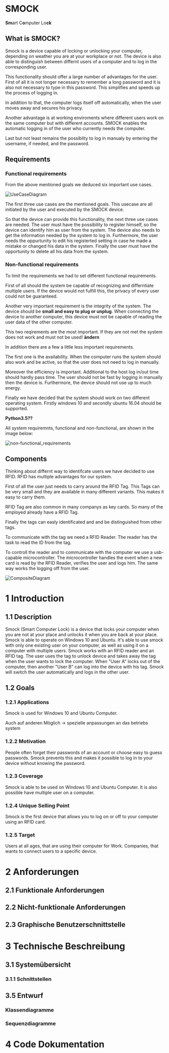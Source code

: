 # SMOCK
**Sm**art C**o**mputer Lo**ck**

## What is SMOCK?

Smock is a device capable of locking or unlocking your computer, depending on weather you are at your workplace or not.  The device is also able to distinguish between differnt users of a computer and to log in the corresponding user.

This functionality should offer a large number of advantages for the user. First of all it is not longer necessary to remember a long password and it is also not necessary to type in this password. This simplifies and speeds up the process of logging in.

In addition to that, the computer logs itself off automatically, when the user moves away and secures his privacy. 

Another advantage is at working enviroments where different users work on the same computer but with different accounts. SMOCK enables the automatic logging in of the user who currently needs the computer.

Last but not least remains the possiblity to log in manualy by entering the username, if needed, and the password.

## Requirements

### Functional requirements

From the above mentioned goals we deduced six important use cases.

![UseCaseDiagram](..\diagramme\Smock\UseCaseDiagram.PNG)

The first three use cases are the mentioned goals. This usecase are all initiated by the user and executed by the SMOCK device. 

So that the device can provide this functionality, the next three use cases are needed. The user must have the possibility to register himself, so the device can identify him as user from the system. The device also needs to get the information needed by the system to log in. Furthermore, the user needs the oppurtunity to edit his registerted setting in case he made a mistake or changed his data in the system. Finally the user must have the opportunity to delete all his data from the system.

### Non-functional requirements

To limit the requirements we had to set different functional requirements.

First of all should the system be capable of recognizing and differntiate multiple users. If the device would not fulfill this, the privacy of every user could not be guaranteed.

Another very important requirement is the integrity of the system. The device should be __small and easy to plug or unplug__. When connecting the device to another computer, this device must not be capable of reading the user data of the other computer.

This two reqirements are the most important. If they are not met the system does not work and must not be used! **ändern**

In addition there are a few a little less important requirements.

The first one is the availability. When the computer runs the system should also work and be active, so that the user does not need to log in manually.

Moreover the efficiency is important. Additional to the host log in/out time should hardly pass time. The user should not be fast by logging in manually then the device is. Furthermore, the device should not use up to much energy.

Finally we have decided that the system should work on two different operating system. Firstly windows 10  and secondly ubuntu 16.04 should be supported.

__Python3.5??__

All system requiremnts, functional and non-functional, are shown in the image below:

![non-functional_requirements](..\diagramme\Smock\non-functional_requirements.png)

## Components

Thinking about differnt way to identifcate users we have decided to use RFID. RFID has multiple advantages for our system.

First of all the user just needs to carry around the RFID Tag. This Tags can be very small and they are available in many different variants. This makes it easy to carry them.

RFID Tag are also common in many companys as key cards. So many of the employed already have a RFID Tag.

Finally the tags can easly identificated and and be distinguished from other tags.

To communicate with the tag we need a RFID Reader. The reader has the task to read the ID from the tag. 

To controll the reader and to communicate with the computer we use a usb-capable microcontroller. The microcontroller handles the event when a new card is read by the RFID Reader, verifies the user and logs him. The same way works the logging off from the user.

![CompositeDiagram](..\diagramme\Smock\CompositeDiagram.PNG)

# 1 Introduction

## 1.1 Description

Smock (Smart Computer Lock) is a device that locks your computer when you are not at your place and unlocks it when you are back at your place. Smock is able to operate on Windows 10 and Ubuntu. It's able to use smock with only one existing user on your computer, as well as using it on a computer with multiple users. Smock works with an RFID reader and an RFID tag. The user uses the tag to unlock device and takes away the tag when the user wants to lock the computer. When "User A" locks out of the computer, then another "User B" can log into the device with his tag. Smock will switch the user automatically and logs in the other user. 

## 1.2 Goals

### 1.2.1 Applications

Smock is used for Windows 10 and Ubuntu Computer.

Auch auf anderen Möglich -> spezielle anpassungen an das betriebs system

### 1.2.2 Motivation

People often forget their passwords of an account or choose easy to guess passwords. Smock prevents this and makes it possible to log in to your device without knowing the password.

### 1.2.3 Coverage

Smock is able to be used on Windows 10 and Ubuntu Computer. It is also possible have multiple user on a computer.

### 1.2.4 Unique Selling Point

Smock is the first device that allows you to log on or off to your computer using an RFID card.

### 1.2.5 Target

Users at all ages, that are using their computer for Work. Companies, that wants to connect users to a specific device.

# 2 Anforderungen

## 2.1 Funktionale Anforderungen

## 2.2 Nicht-funktionale Anforderungen 

## 2.3 Graphische Benutzerschnittstelle

# 3 Technische Beschreibung

## 3.1 Systemübersicht

### 3.1.1 Schnittstellen


## 3.5 Entwurf

### Klassendiagramme

### Sequenzdiagramme

# 4  Code Dokumentation

